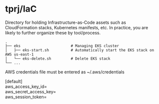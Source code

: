 # tprj/IaC
Directory for holding Infrastructure-as-Code assets such as CloudFormation stacks, Kubernetes manifests, etc. In practice, you are likely to further organize these by tool/process.

    .
    ├── eks                       # Managing EKS cluster
    │   ├── eks-start.sh          # Automatically start the EKS stack on AWS us-east-1
    │   └── eks-delete.sh         # Delete EKS stack
    └── ...


AWS credentials file must be entered as ~/.aws/credentials

[default] \
aws_access_key_id= \
aws_secret_access_key= \
aws_session_token=

